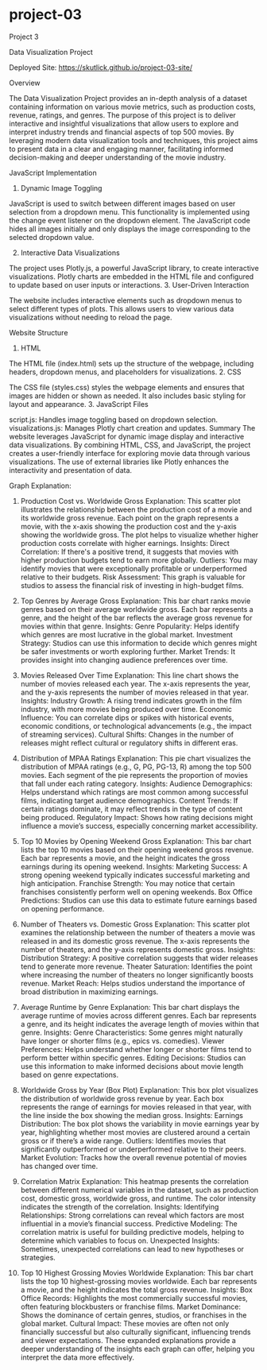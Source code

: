 # project-03
Project 3

Data Visualization Project

Deployed Site:  https://skutlick.github.io/project-03-site/

Overview

The Data Visualization Project provides an in-depth analysis of a dataset containing information on various movie metrics, such as production costs, revenue, ratings, and genres. The purpose of this project is to deliver interactive and insightful visualizations that allow users to explore and interpret industry trends and financial aspects of top 500 movies. By leveraging modern data visualization tools and techniques, this project aims to present data in a clear and engaging manner, facilitating informed decision-making and deeper understanding of the movie industry.

JavaScript Implementation
1. Dynamic Image Toggling

JavaScript is used to switch between different images based on user selection from a dropdown menu. This functionality is implemented using the change event listener on the dropdown element. The JavaScript code hides all images initially and only displays the image corresponding to the selected dropdown value.

2. Interactive Data Visualizations

The project uses Plotly.js, a powerful JavaScript library, to create interactive visualizations. Plotly charts are embedded in the HTML file and configured to update based on user inputs or interactions.
3. User-Driven Interaction

The website includes interactive elements such as dropdown menus to select different types of plots. This allows users to view various data visualizations without needing to reload the page.

Website Structure
1. HTML

The HTML file (index.html) sets up the structure of the webpage, including headers, dropdown menus, and placeholders for visualizations.
2. CSS

The CSS file (styles.css) styles the webpage elements and ensures that images are hidden or shown as needed. It also includes basic styling for layout and appearance.
3. JavaScript Files

script.js: Handles image toggling based on dropdown selection.
visualizations.js: Manages Plotly chart creation and updates.
Summary
The website leverages JavaScript for dynamic image display and interactive data visualizations. By combining HTML, CSS, and JavaScript, the project creates a user-friendly interface for exploring movie data through various visualizations. The use of external libraries like Plotly enhances the interactivity and presentation of data.




Graph Explanation: 


1. Production Cost vs. Worldwide Gross
Explanation: This scatter plot illustrates the relationship between the production cost of a movie and its worldwide gross revenue. Each point on the graph represents a movie, with the x-axis showing the production cost and the y-axis showing the worldwide gross. The plot helps to visualize whether higher production costs correlate with higher earnings.
Insights:
Direct Correlation: If there's a positive trend, it suggests that movies with higher production budgets tend to earn more globally.
Outliers: You may identify movies that were exceptionally profitable or underperformed relative to their budgets.
Risk Assessment: This graph is valuable for studios to assess the financial risk of investing in high-budget films.


2. Top Genres by Average Gross
Explanation: This bar chart ranks movie genres based on their average worldwide gross. Each bar represents a genre, and the height of the bar reflects the average gross revenue for movies within that genre.
Insights:
Genre Popularity: Helps identify which genres are most lucrative in the global market.
Investment Strategy: Studios can use this information to decide which genres might be safer investments or worth exploring further.
Market Trends: It provides insight into changing audience preferences over time.



3. Movies Released Over Time
Explanation: This line chart shows the number of movies released each year. The x-axis represents the year, and the y-axis represents the number of movies released in that year.
Insights:
Industry Growth: A rising trend indicates growth in the film industry, with more movies being produced over time.
Economic Influence: You can correlate dips or spikes with historical events, economic conditions, or technological advancements (e.g., the impact of streaming services).
Cultural Shifts: Changes in the number of releases might reflect cultural or regulatory shifts in different eras.


4. Distribution of MPAA Ratings
Explanation: This pie chart visualizes the distribution of MPAA ratings (e.g., G, PG, PG-13, R) among the top 500 movies. Each segment of the pie represents the proportion of movies that fall under each rating category.
Insights:
Audience Demographics: Helps understand which ratings are most common among successful films, indicating target audience demographics.
Content Trends: If certain ratings dominate, it may reflect trends in the type of content being produced.
Regulatory Impact: Shows how rating decisions might influence a movie’s success, especially concerning market accessibility.



5. Top 10 Movies by Opening Weekend Gross
Explanation: This bar chart lists the top 10 movies based on their opening weekend gross revenue. Each bar represents a movie, and the height indicates the gross earnings during its opening weekend.
Insights:
Marketing Success: A strong opening weekend typically indicates successful marketing and high anticipation.
Franchise Strength: You may notice that certain franchises consistently perform well on opening weekends.
Box Office Predictions: Studios can use this data to estimate future earnings based on opening performance.



6. Number of Theaters vs. Domestic Gross
Explanation: This scatter plot examines the relationship between the number of theaters a movie was released in and its domestic gross revenue. The x-axis represents the number of theaters, and the y-axis represents domestic gross.
Insights:
Distribution Strategy: A positive correlation suggests that wider releases tend to generate more revenue.
Theater Saturation: Identifies the point where increasing the number of theaters no longer significantly boosts revenue.
Market Reach: Helps studios understand the importance of broad distribution in maximizing earnings.



7. Average Runtime by Genre
Explanation: This bar chart displays the average runtime of movies across different genres. Each bar represents a genre, and its height indicates the average length of movies within that genre.
Insights:
Genre Characteristics: Some genres might naturally have longer or shorter films (e.g., epics vs. comedies).
Viewer Preferences: Helps understand whether longer or shorter films tend to perform better within specific genres.
Editing Decisions: Studios can use this information to make informed decisions about movie length based on genre expectations.


8. Worldwide Gross by Year (Box Plot)
Explanation: This box plot visualizes the distribution of worldwide gross revenue by year. Each box represents the range of earnings for movies released in that year, with the line inside the box showing the median gross.
Insights:
Earnings Distribution: The box plot shows the variability in movie earnings year by year, highlighting whether most movies are clustered around a certain gross or if there’s a wide range.
Outliers: Identifies movies that significantly outperformed or underperformed relative to their peers.
Market Evolution: Tracks how the overall revenue potential of movies has changed over time.


9. Correlation Matrix
Explanation: This heatmap presents the correlation between different numerical variables in the dataset, such as production cost, domestic gross, worldwide gross, and runtime. The color intensity indicates the strength of the correlation.
Insights:
Identifying Relationships: Strong correlations can reveal which factors are most influential in a movie’s financial success.
Predictive Modeling: The correlation matrix is useful for building predictive models, helping to determine which variables to focus on.
Unexpected Insights: Sometimes, unexpected correlations can lead to new hypotheses or strategies.


10. Top 10 Highest Grossing Movies Worldwide
Explanation: This bar chart lists the top 10 highest-grossing movies worldwide. Each bar represents a movie, and the height indicates the total gross revenue.
Insights:
Box Office Records: Highlights the most commercially successful movies, often featuring blockbusters or franchise films.
Market Dominance: Shows the dominance of certain genres, studios, or franchises in the global market.
Cultural Impact: These movies are often not only financially successful but also culturally significant, influencing trends and viewer expectations.
These expanded explanations provide a deeper understanding of the insights each graph can offer, helping you interpret the data more effectively.




